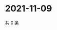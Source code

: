 # 2021-11-09

共 0 条

<!-- BEGIN WEIBO -->
<!-- 最后更新时间 Tue Nov 09 2021 16:17:40 GMT+0800 (China Standard Time) -->

<!-- END WEIBO -->
